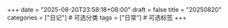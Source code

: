 +++
date = "2025-08-20T23:58:18+08:00"
draft = false
title = "20250820"
categories = ["日记"]  # 可选分类
tags = ["日常"]        # 可选标签
+++

